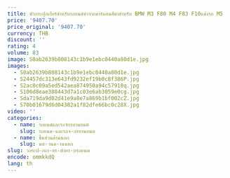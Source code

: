 ```yaml
---
title: หัวกระปุกเกียร์สำหรับรถยนต์ทำจากคาร์บอนสีดำสำหรับ BMW M3 F80 M4 F83 F10แต่งรถ M5
price: '9407.70'
price_original: '9407.70'
currency: THB
discount: ''
rating: 4
volume: 83
image: S0ab2639b808143c1b9e1ebc0440a80d1e.jpg
images:
  - S0ab2639b808143c1b9e1ebc0440a80d1e.jpg
  - S24457dc313e643fd9232ef19b0c8f386P.jpg
  - S2ac0c09a5ed542aea874950a94c57918q.jpg
  - S106d8eae388443d7a1c03e6ab3059e0cg.jpg
  - Sda719da9d02d41e9a8e7a869b1bf002cZ.jpg
  - S70b01679d6d04382a1f82dfe66bc0c28X.jpg
video: ''
categories:
  - name: รถยนต์และรถจักรยานยนต์
    slug: รถยนต-และรถจ-กรยานยนต
  - name: ชิ้นส่วนด้านนอก
    slug: นส-วนด-านนอก
slug: วกระป-กเก-ยร-สำหร-บรถยนต
encode: ommkkdQ
lang: th
---
```

  
